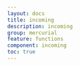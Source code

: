 ```yaml
---
layout: docs
title: incoming
description: incoming
group: mercurial
feature: functions
component: incoming
toc: true
---
```


